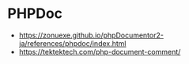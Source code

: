 # PHPDoc

- https://zonuexe.github.io/phpDocumentor2-ja/references/phpdoc/index.html
- https://tektektech.com/php-document-comment/